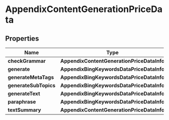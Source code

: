 # AppendixContentGenerationPriceData


## Properties

| Name | Type | Description | Notes |
|------------ | ------------- | ------------- | -------------|
**checkGrammar** | **AppendixContentGenerationPriceDataInfo** |  |[optional]|
**generate** | **AppendixBingKeywordsDataPriceDataInfo** |  |[optional]|
**generateMetaTags** | **AppendixBingKeywordsDataPriceDataInfo** |  |[optional]|
**generateSubTopics** | **AppendixBingKeywordsDataPriceDataInfo** |  |[optional]|
**generateText** | **AppendixBingKeywordsDataPriceDataInfo** |  |[optional]|
**paraphrase** | **AppendixBingKeywordsDataPriceDataInfo** |  |[optional]|
**textSummary** | **AppendixContentGenerationPriceDataInfo** |  |[optional]|